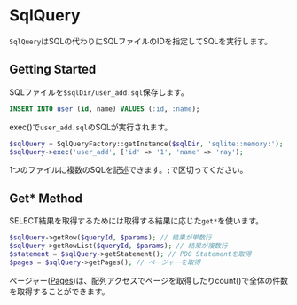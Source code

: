 # SqlQuery

`SqlQuery`はSQLの代わりにSQLファイルのIDを指定してSQLを実行します。

## Getting Started

SQLファイルを`$sqlDir/user_add.sql`保存します。

```sql
INSERT INTO user (id, name) VALUES (:id, :name);
```

exec()で`user_add.sql`のSQLが実行されます。

```php
$sqlQuery = SqlQueryFactory::getInstance($sqlDir, 'sqlite::memory:');
$sqlQuery->exec('user_add', ['id' => '1', 'name' => 'ray');
```

1つのファイルに複数のSQLを記述できます。`;`で区切ってください。

## Get* Method

SELECT結果を取得するためには取得する結果に応じた`get*`を使います。

```php
$sqlQuery->getRow($queryId, $params); // 結果が単数行
$sqlQuery->getRowList($queryId, $params); // 結果が複数行
$statement = $sqlQuery->getStatement(); // PDO Statementを取得
$pages = $sqlQuery->getPages(); // ページャーを取得
```
ページャー([Pages](Pages.md))は、配列アクセスでページを取得したりcount()で全体の件数を取得することができます。
